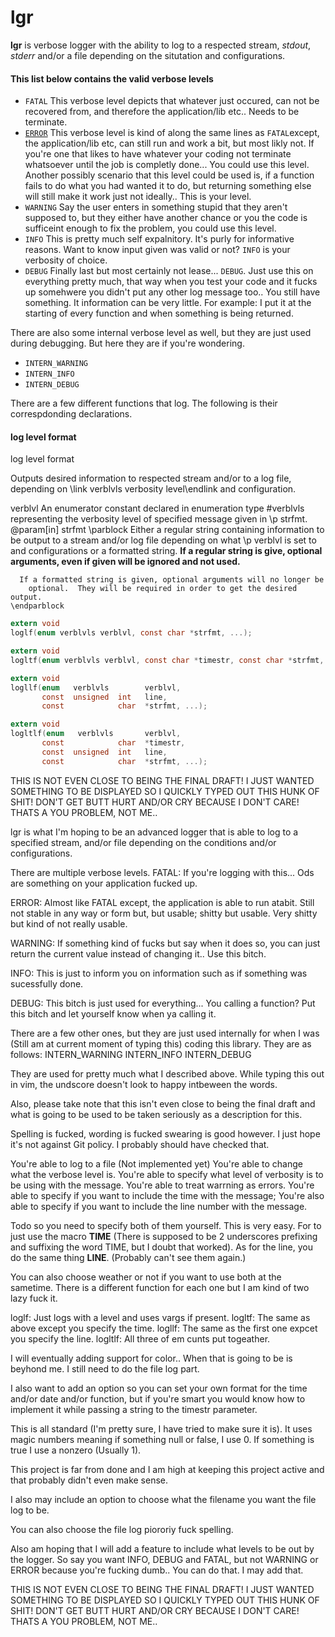# lgr
<b>lgr</b> is verbose logger with the ability to log to a respected stream,
<em>stdout</em>, <em>stderr</em> and/or a file depending on the situtation and
configurations.

#### This list below contains the valid verbose levels
  * `FATAL`   This verbose level depicts that whatever just occured, can not be
  recovered from, and therefore the application/lib etc..  Needs to be
  terminate.
  * [`ERROR`](.../blob/master/inc/lgr.h#L67)   This verbose level is kind of
  along the same lines as `FATAL`except, the application/lib etc, can still run
  and work a bit, but most likly
  not.  If you're one that likes to have whatever your coding not terminate
  whatsoever until the job is completly done...  You could use this level.
  Another possibly scenario that this level could be used is, if a function
  fails to do what you had wanted it to do, but returning something else will
  still make it work just not ideally..  This is your level.
  * `WARNING` Say the user enters in something stupid that they aren't supposed
  to, but they either have another chance or you the code is sufficeint enough
  to fix the problem, you could use this level.
  * `INFO`    This  is pretty much self expalnitory.  It's purly for
  informative reasons.  Want to know input given was valid or not?  `INFO` is
  your verbosity of choice.
  * `DEBUG`   Finally last but most certainly not lease...  `DEBUG`.  Just use
  this on everything pretty much, that way when you test your code and it
  fucks up somehwere you didn't put any other log message too..  You still have
  something.  It information can be very little.  For example:  I put it at the
  starting of every function and when something is being returned.

   There are also some internal verbose level as well, but they are just used
   during debugging.  But here they are if you're wondering.
   * `INTERN_WARNING`
   * `INTERN_INFO`
   * `INTERN_DEBUG`

There are a few different functions that log.  The following is their
correspdonding declarations.

#### log level format
log level format

Outputs desired information to respected stream and/or to a log file,
depending on \link verblvls verbosity level\endlink and configuration.

verblvl An enumerator constant declared in enumeration type
 #verblvls representing the verbosity level of
                        specified message given in \p strfmt.
 @param[in]  strfmt
    \parblock
      Either a regular string containing information to be output to a stream
        and/or log file depending on what \p verblvl is set to and
        configurations or a formatted string.  <b>If a regular string is
       give, optional arguments, even if given will be ignored and not used.
        </b>

      If a formatted string is given, optional arguments will no longer be
        optional.  They will be required in order to get the desired output.
    \endparblock


```c
extern void
loglf(enum verblvls verblvl, const char *strfmt, ...);
```

```c
extern void
logltf(enum verblvls verblvl, const char *timestr, const char *strfmt, ...);
```

```c
extern void
logllf(enum   verblvls        verblvl,
       const  unsigned  int   line,
       const            char  *strfmt, ...);
```

```c
extern void
logltlf(enum   verblvls       verblvl,
       const            char  *timestr,
       const  unsigned  int   line,
       const            char  *strfmt, ...);
```





THIS IS NOT EVEN CLOSE TO BEING THE FINAL DRAFT!  I JUST WANTED SOMETHING TO BE
DISPLAYED SO I QUICKLY TYPED OUT THIS HUNK OF SHIT!  DON'T GET BUTT HURT AND/OR
CRY BECAUSE I DON'T CARE!  THATS A YOU PROBLEM, NOT ME..

lgr is what I'm hoping to be an advanced logger that is able to log to a
specified stream, and/or file depending on the conditions and/or
configurations.

There are multiple verbose levels.
FATAL:    If you're logging with this...  Ods are something on your application
fucked up.

ERROR:    Almost like FATAL except, the application is able to run atabit.
Still not stable in any way or form but, but usable; shitty but usable.  Very
shitty but kind of not really usable.

WARNING:  If something kind of fucks but say when it does so, you can just
return the current value instead of changing it..  Use this bitch.

INFO:     This is just to inform you on information such as if something was
sucessfully done.

DEBUG:    This bitch is just used for everything...  You calling a function?
Put this bitch and let yourself know when ya calling it.

There are a few other ones, but they are just used internally for when I was
(Still am at current moment of typing this) coding this library.
They are as follows:
INTERN_WARNING
INTERN_INFO
INTERN_DEBUG

They are used for pretty much what I described above.
While typing this out in vim, the undscore doesn't look to happy intbeween the
words.

Also, please take note that this isn't even close to being the final draft and
what is going to be used to be taken seriously as a description for this.

Spelling is fucked, wording is fucked swearing is good however.  I just hope
it's not against Git policy.  I probably should have checked that.

You're able to log to a file (Not implemented yet)
You're able to change what the verbose level is.
You're able to specify what level of verbosity is to be using with the message.
You're able to treat warrning as errors.
You're able to specify if you want to include the time with the message;
You're also able to specify if you want to include the line number with the
message.

Todo so you need to specify both of them yourself.  This is very easy.
For to just use the macro __TIME__ (There is supposed to be 2 underscores
prefixing and suffixing the word TIME, but I doubt that worked).  As for the
line, you do the same thing __LINE__.  (Probably can't see them again.)

You can also choose weather or not if you want to use both at the sametime.
There is a different function for each one but I am kind of two lazy fuck it.

loglf:    Just logs with a level and uses vargs if present.
logltf:   The same as above except you specify the time.
logllf:   The same as the first one expcet you specify the line.
logltlf:  All three of em cunts put togeather.

I will eventually adding support for color..  When that is going to be is
beyhond me.  I still need to do the file log part.

I also want to add an option so you can set your own format for the time and/or
date and/or function, but if you're smart you would know how to implement it
while passing a string to the timestr parameter.

This is all standard (I'm pretty sure, I have tried to make sure it is).  It
uses magic numbers meaning if something null or false, I use 0.  If something
is true I use a nonzero (Usually 1).

This project is far from done and I am high at keeping this project active and
that probably didn't even make sense.

I also may include an option to choose what the filename you want the file log
to be.

You can also choose the file log piororiy fuck spelling.

Also am hoping that I will add a feature to include what levels to be out by
the logger.  So say you want INFO, DEBUG and FATAL, but not WARNING or ERROR
because you're fucking dumb..  You can do that.  I may add that.

THIS IS NOT EVEN CLOSE TO BEING THE FINAL DRAFT!  I JUST WANTED SOMETHING TO BE
DISPLAYED SO I QUICKLY TYPED OUT THIS HUNK OF SHIT!  DON'T GET BUTT HURT AND/OR
CRY BECAUSE I DON'T CARE!  THATS A YOU PROBLEM, NOT ME..
